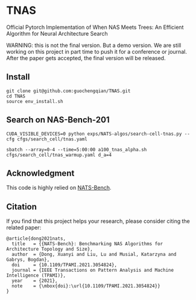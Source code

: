 # TNAS
Official Pytorch Implementation of 
When NAS Meets Trees: An Efficient Algorithm for Neural Architecture Search

WARNING: this is not the final version. But a demo version. 
We are still working on this project in part time to push it for a conference or journal. After the paper gets accepted, the final version will be released. 

## Install 
```
git clone git@github.com:guochengqian/TNAS.git 
cd TNAS
source env_install.sh
```


## Search on NAS-Bench-201
```
CUDA_VISIBLE_DEVICES=0 python exps/NATS-algos/search-cell-tnas.py --cfg cfgs/search_cell/tnas.yaml

sbatch --array=0-4 --time=5:00:00 a100_tnas_alpha.sh cfgs/search_cell/tnas_warmup.yaml d_a=4
```


## Acknowledgment
This code is highly relied on [NATS-Bench](https://github.com/D-X-Y/AutoDL-Projects). 


## Citation
If you find that this project helps your research, please consider citing the related paper:
```
@article{dong2021nats,
  title   = {{NATS-Bench}: Benchmarking NAS Algorithms for Architecture Topology and Size},
  author  = {Dong, Xuanyi and Liu, Lu and Musial, Katarzyna and Gabrys, Bogdan},
  doi     = {10.1109/TPAMI.2021.3054824},
  journal = {IEEE Transactions on Pattern Analysis and Machine Intelligence (TPAMI)},
  year    = {2021},
  note    = {\mbox{doi}:\url{10.1109/TPAMI.2021.3054824}}
}
```

